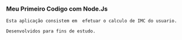 ### Meu Primeiro Codigo com Node.Js 
    Esta aplicação consistem em  efetuar o calculo de IMC do usuario.

    Desenvolvidos para fins de estudo.
